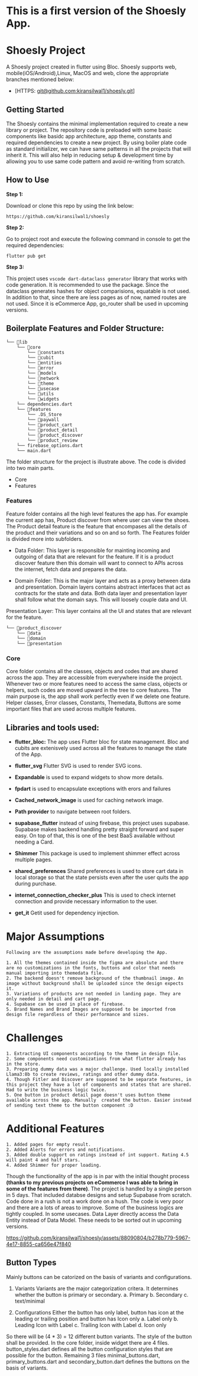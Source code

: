 # This is a first version of the Shoesly App.

# Shoesly Project

A Shoesly project created in flutter using Bloc. Shoesly supports web, mobile(iOS/Android),Linux, MacOS and web, clone the appropriate branches mentioned below:

- [HTTPS: [git@github.com:kiransilwal1/shoesly.git](https://github.com/kiransilwal1/shoesly.git)]

## Getting Started

The Shoesly contains the minimal implementation required to create a new library or project. The repository code is preloaded with some basic components like basidc app architecture, app theme, constants and required dependencies to create a new project. By using boiler plate code as standard initializer, we can have same patterns in all the projects that will inherit it. This will also help in reducing setup & development time by allowing you to use same code pattern and avoid re-writing from scratch.

## How to Use

**Step 1:**

Download or clone this repo by using the link below:

```
https://github.com/kiransilwal1/shoesly
```

**Step 2:**

Go to project root and execute the following command in console to get the required dependencies:

```
flutter pub get
```

**Step 3:**

This project uses `vscode dart-dataclass generator` library that works with code generation. It is recommended to use the package. Since the dataclass generates hashes for object comparisions, equatable is not used.
In addition to that, since there are less pages as of now, named routes are not used. Since it is eCommerce App, go_router shall be used in upcoming versions.

## Boilerplate Features and Folder Structure:

```
└── 📁lib
    └── 📁core
        └── 📁constants
        └── 📁cubit
        └── 📁entities
        └── 📁error
        └── 📁models
        └── 📁network
        └── 📁theme
        └── 📁usecase
        └── 📁utils
        └── 📁widgets
    └── dependencies.dart
    └── 📁features
        └── .DS_Store
        └── 📁paywall
        └── 📁product_cart
        └── 📁product_detail
        └── 📁product_discover
        └── 📁product_review
    └── firebase_options.dart
    └── main.dart
```

The folder structure for the project is illustrate above. The code is divided into two main parts.

- Core
- Features

### Features

Feature folder contains all the high level features the app has. For example the current app has, Product discover from where user can view the shoes. The Product detail feature is the feature that encompases all the details of the product and their variations and so on and so forth. The Features folder is divided more into subfolders.

- Data Folder: This layer is responsible for mainting incoming and outgoing of data that are relevant for the feature. If it is a product discover feature then this domain will want to connect to APIs across the internet, fetch data and prepares the data.

- Domain Folder: This is the major layer and acts as a proxy between data and presentation. Domain layers contains abstract interfaces that act as contracts for the state and data. Both data layer and presentation layer shall follow what the domain says. This will loosely couple data and UI.

Presentation Layer: This layer contains all the UI and states that are relevant for the feature.

```
└── 📁product_discover
    └── 📁data
    └── 📁domain
    └── 📁presentation
```

### Core

Core folder contains all the classes, objects and codes that are shared across the app. They are accessible from everywhere inside the project. Whenever two or more features need to access the same class, objects or helpers, such codes are moved upward in the tree to core features. The main purpose is, the app shall work perfectly even if we delete one feature. Helper classes, Error classes, Constants, Themedata, Buttons are some important files that are used across multiple features.

## Libraries and tools used:

- **flutter_bloc:** The app uses Flutter bloc for state management. Bloc and cubits are extenisvely used across all the features to manage the state of the App.

- **flutter_svg** Flutter SVG is used to render SVG icons.

- **Expandable** is used to expand widgets to show more details.

- **fpdart** is used to encapsulate exceptions with erors and failures

- **Cached_network_image** is used for caching network image.

- **Path provider** to navigate between root folders.

- **supabase_flutter** instead of using firebase, this project uses supabase. Supabase makes backend handling pretty straight forward and super easy. On top of that, this is one of the best BaaS available without needing a Card.

- **Shimmer** This package is used to implement shimmer effect across multiple pages.

- **shared_preferences** Shared preferences is used to store cart data in local storage so that the state persists even after the user quits the app during purchase.

- **internet_connection_checker_plus** This is used to check internet connection and provide necessary information to the user.

- **get_it** Getit used for dependency injection.

# Major Assumptions

    Following are the assumptions made before developing the App.

    1. All the themes contained inside the figma are absolute and there are no customizations in the fonts, buttons and color that needs manual importing into themedata file.
    2. The backend doesn't remove background of the thumbnail image. An image without background shall be uploaded since the design expects it.
    3. Variations of products are not needed in landing page. They are only needed in detail and cart page.
    4. Supabase can be used in place of firebase.
    5. Brand Names and Brand Images are supposed to be imported from design file regardless of their performance and sizes.

# Challenges

    1. Extracting UI components according to the theme in design file.
    2. Some components need customizations from what flutter already has in the store.
    3. Preparing dummy data was a major challenge. Used locally installed Llama3:8b to create reviews, ratings and other dummy data.
    4. Though Fitler and Discover are supposed to be separate features, in this project they have a lot of components and states that are shared. Had to write the business logic twice.
    5. One button in product detail page doesn't uses button theme available across the app. Manually  created the button. Easier instead of sending text theme to the button component :D

# Additional Features

    1. Added pages for empty result.
    2. Added Alerts for errors and notifications.
    3. Added double support on ratings instead of int support. Rating 4.5 will paint 4 and half stars.
    4. Added Shimmer for proper loading.

Though the functionality of the app is in par with the initial thought process **(thanks to my previous projects on eCommerce I was able to bring in some of the features from there)**. The project is handled by a single person in 5 days. That included databse designs and setup Supabase from scratch. Code done in a rush is not a work done on a hush. The code is very poor and there are a lots of areas to improve. Some of the business logics are tightly coupled. In some usecases. Data Layer directly access the Data Entity instead of Data Model. These needs to be sorted out in upcoming versions.

https://github.com/kiransilwal1/shoesly/assets/88090804/b278b779-5967-4e17-8855-ca656e47f840

## Button Types

Mainly buttons can be catorized on the basis of variants and configurations.

1.  Variants
    Variants are the major categorization critera. It determines whether the button is primary or secondary.
    a. Primary
    b. Secondary
    c. text/minimal

2.  Configurations
    Either the button has only label, button has icon at the leading or trailing position and button has Icon only
    a. Label only
    b. Leading Icon with Label
    c. Trailing Icon with Label
    d. Icon only

So there will be (4 \* 3) = 12 different button variants. The style of the button shall be provided.
In the core folder, inside widget there are 4 files. button_styles.dart defines all the button configuration styles that are possible for the button. Remaining 3 files minimal_buttons.dart, primary_buttons.dart and secondary_button.dart defines the buttons on the basis of variants.
